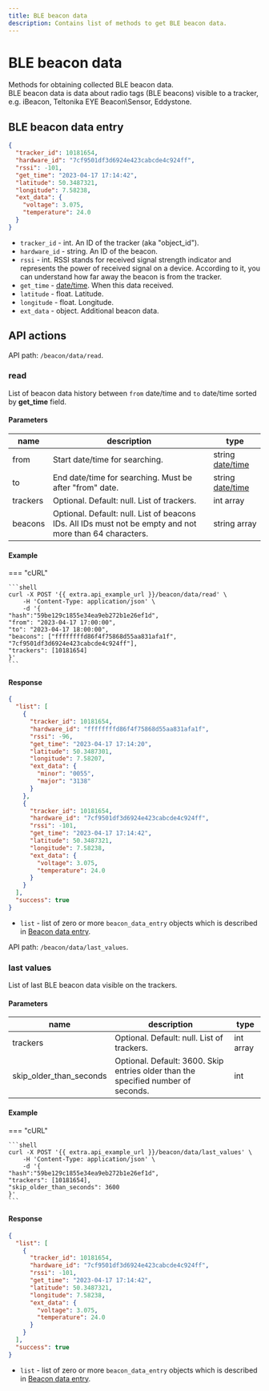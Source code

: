 ```yaml
---
title: BLE beacon data
description: Contains list of methods to get BLE beacon data.
---
```


# BLE beacon data

Methods for obtaining collected BLE beacon data.\
BLE beacon data is data about radio tags (BLE beacons) visible to a tracker, e.g. iBeacon, Teltonika EYE Beacon\Sensor, Eddystone.

## BLE beacon data entry

```json
{
  "tracker_id": 10181654,
  "hardware_id": "7cf9501df3d6924e423cabcde4c924ff",
  "rssi": -101,
  "get_time": "2023-04-17 17:14:42",
  "latitude": 50.3487321,
  "longitude": 7.58238,
  "ext_data": {
    "voltage": 3.075,
    "temperature": 24.0
  }
}
```

* `tracker_id` - int. An ID of the tracker (aka "object\_id").
* `hardware_id` - string. An ID of the beacon.
* `rssi` - int. RSSI stands for received signal strength indicator and represents the power of received signal on a device. According to it, you can understand how far away the beacon is from the tracker.
* `get_time` - [date/time](../../../#data-types). When this data received.
* `latitude` - float. Latitude.
* `longitude` - float. Longitude.
* `ext_data` - object. Additional beacon data.

## API actions

API path: `/beacon/data/read`.

### read

List of beacon data history between `from` date/time and `to` date/time sorted by **get\_time** field.

#### Parameters

| name     | description                                                                                              | type                                     |
| -------- | -------------------------------------------------------------------------------------------------------- | ---------------------------------------- |
| from     | Start date/time for searching.                                                                           | string [date/time](../../../#data-types) |
| to       | End date/time for searching. Must be after "from" date.                                                  | string [date/time](../../../#data-types) |
| trackers | Optional. Default: null. List of trackers.                                                               | int array                                |
| beacons  | Optional. Default: null. List of beacons IDs. All IDs must not be empty and not more than 64 characters. | string array                             |

#### Example

\=== "cURL"

````
```shell
curl -X POST '{{ extra.api_example_url }}/beacon/data/read' \
    -H 'Content-Type: application/json' \
    -d '{
"hash":"59be129c1855e34ea9eb272b1e26ef1d",
"from": "2023-04-17 17:00:00",
"to": "2023-04-17 18:00:00",
"beacons": ["ffffffffd86f4f75868d55aa831afa1f", "7cf9501df3d6924e423cabcde4c924ff"],
"trackers": [10181654]
}'
```
````

#### Response

```json
{
  "list": [
    {
      "tracker_id": 10181654,
      "hardware_id": "ffffffffd86f4f75868d55aa831afa1f",
      "rssi": -96,
      "get_time": "2023-04-17 17:14:20",
      "latitude": 50.3487301,
      "longitude": 7.58207,
      "ext_data": {
        "minor": "0055",
        "major": "3138"
      }
    },
    {
      "tracker_id": 10181654,
      "hardware_id": "7cf9501df3d6924e423cabcde4c924ff",
      "rssi": -101,
      "get_time": "2023-04-17 17:14:42",
      "latitude": 50.3487321,
      "longitude": 7.58238,
      "ext_data": {
        "voltage": 3.075,
        "temperature": 24.0
      }
    }
  ],
  "success": true
}
```

* `list` - list of zero or more `beacon_data_entry` objects which is described in [Beacon data entry](index.md#ble-beacon-data-entry).

API path: `/beacon/data/last_values`.

### last values

List of last BLE beacon data visible on the trackers.

#### Parameters

| name                       | description                                                                       | type      |
| -------------------------- | --------------------------------------------------------------------------------- | --------- |
| trackers                   | Optional. Default: null. List of trackers.                                        | int array |
| skip\_older\_than\_seconds | Optional. Default: 3600. Skip entries older than the specified number of seconds. | int       |

#### Example

\=== "cURL"

````
```shell
curl -X POST '{{ extra.api_example_url }}/beacon/data/last_values' \
    -H 'Content-Type: application/json' \
    -d '{
"hash":"59be129c1855e34ea9eb272b1e26ef1d",
"trackers": [10181654],
"skip_older_than_seconds": 3600
}'
```
````

#### Response

```json
{
  "list": [
    {
      "tracker_id": 10181654,
      "hardware_id": "7cf9501df3d6924e423cabcde4c924ff",
      "rssi": -101,
      "get_time": "2023-04-17 17:14:42",
      "latitude": 50.3487321,
      "longitude": 7.58238,
      "ext_data": {
        "voltage": 3.075,
        "temperature": 24.0
      }
    }
  ],
  "success": true
}
```

* `list` - list of zero or more `beacon_data_entry` objects which is described in [Beacon data entry](index.md#ble-beacon-data-entry).

